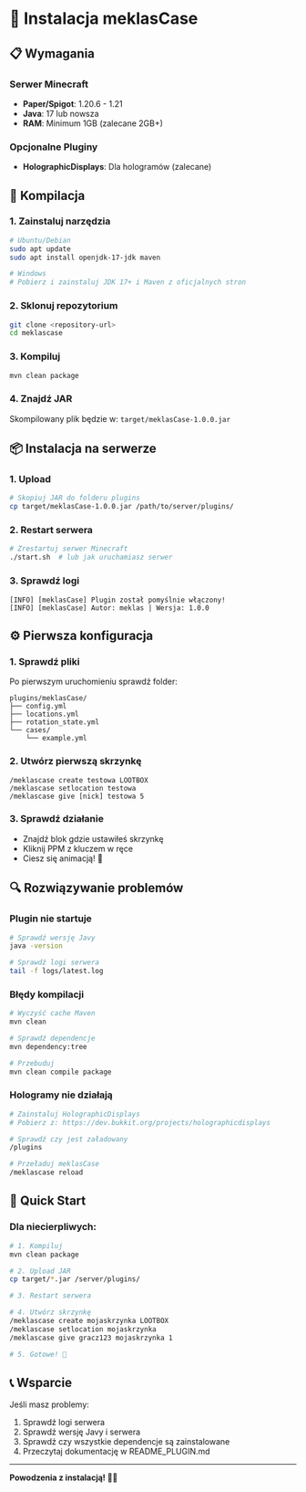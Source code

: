 # 🚀 Instalacja meklasCase

## 📋 Wymagania

### Serwer Minecraft
- **Paper/Spigot**: 1.20.6 - 1.21
- **Java**: 17 lub nowsza
- **RAM**: Minimum 1GB (zalecane 2GB+)

### Opcjonalne Pluginy
- **HolographicDisplays**: Dla hologramów (zalecane)

## 🔧 Kompilacja

### 1. Zainstaluj narzędzia
```bash
# Ubuntu/Debian
sudo apt update
sudo apt install openjdk-17-jdk maven

# Windows
# Pobierz i zainstaluj JDK 17+ i Maven z oficjalnych stron
```

### 2. Sklonuj repozytorium
```bash
git clone <repository-url>
cd meklascase
```

### 3. Kompiluj
```bash
mvn clean package
```

### 4. Znajdź JAR
Skompilowany plik będzie w: `target/meklasCase-1.0.0.jar`

## 📦 Instalacja na serwerze

### 1. Upload
```bash
# Skopiuj JAR do folderu plugins
cp target/meklasCase-1.0.0.jar /path/to/server/plugins/
```

### 2. Restart serwera
```bash
# Zrestartuj serwer Minecraft
./start.sh  # lub jak uruchamiasz serwer
```

### 3. Sprawdź logi
```
[INFO] [meklasCase] Plugin został pomyślnie włączony!
[INFO] [meklasCase] Autor: meklas | Wersja: 1.0.0
```

## ⚙️ Pierwsza konfiguracja

### 1. Sprawdź pliki
Po pierwszym uruchomieniu sprawdź folder:
```
plugins/meklasCase/
├── config.yml
├── locations.yml
├── rotation_state.yml
└── cases/
    └── example.yml
```

### 2. Utwórz pierwszą skrzynkę
```
/meklascase create testowa LOOTBOX
/meklascase setlocation testowa
/meklascase give [nick] testowa 5
```

### 3. Sprawdź działanie
- Znajdź blok gdzie ustawiłeś skrzynkę
- Kliknij PPM z kluczem w ręce
- Ciesz się animacją! 🎰

## 🔍 Rozwiązywanie problemów

### Plugin nie startuje
```bash
# Sprawdź wersję Javy
java -version

# Sprawdź logi serwera
tail -f logs/latest.log
```

### Błędy kompilacji
```bash
# Wyczyść cache Maven
mvn clean

# Sprawdź dependencje
mvn dependency:tree

# Przebuduj
mvn clean compile package
```

### Hologramy nie działają
```bash
# Zainstaluj HolographicDisplays
# Pobierz z: https://dev.bukkit.org/projects/holographicdisplays

# Sprawdź czy jest załadowany
/plugins

# Przeładuj meklasCase
/meklascase reload
```

## 🎯 Quick Start

### Dla niecierpliwych:
```bash
# 1. Kompiluj
mvn clean package

# 2. Upload JAR
cp target/*.jar /server/plugins/

# 3. Restart serwera

# 4. Utwórz skrzynkę
/meklascase create mojaskrzynka LOOTBOX
/meklascase setlocation mojaskrzynka
/meklascase give gracz123 mojaskrzynka 1

# 5. Gotowe! 🎉
```

## 📞 Wsparcie

Jeśli masz problemy:
1. Sprawdź logi serwera
2. Sprawdź wersję Javy i serwera
3. Sprawdź czy wszystkie dependencje są zainstalowane
4. Przeczytaj dokumentację w README_PLUGIN.md

---

**Powodzenia z instalacją! 🎰✨**